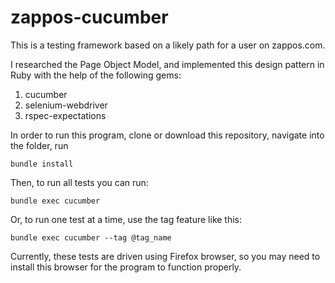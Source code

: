 # zappos-cucumber

This is a testing framework based on a likely path for a user on zappos.com.

I researched the Page Object Model, and implemented this design pattern in Ruby with the help of the following gems:

  1. cucumber
  2. selenium-webdriver
  3. rspec-expectations

In order to run this program, clone or download this repository, navigate into the folder, run

    bundle install

Then, to run all tests you can run:

    bundle exec cucumber

Or, to run one test at a time, use the tag feature like this:

    bundle exec cucumber --tag @tag_name

Currently, these tests are driven using Firefox browser, so you may need to install this browser for the program to function properly.